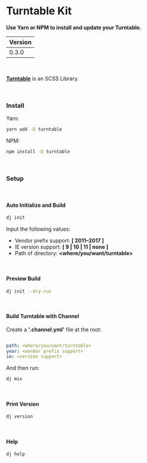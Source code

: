 # Turntable Kit
**Use Yarn or NPM to install and update your Turntable.**

| Version |
|---------|
| 0.3.0  |

<br>

[**Turntable**](https://github.com/dmbdesignpdx/turntable) is an SCSS Library.

<br>

### Install

Yarn:

```bash
yarn add -D turntable
```

NPM:

```bash
npm install -D turntable
```

<br>

### Setup

<br>

#### Auto Initialize and Build

```bash
dj init
```

Input the following values:
- Vendor prefix support: **[ 2011&ndash;2017 ]**
- IE version support: **[ 9 | 10 | 11 | none ]**
- Path of directory: **&lt;where/you/want/turntable&gt;**

<br>

#### Preview Build

```bash
dj init --dry-run
```

<br>

#### Build Turntable with Channel

Create a **'.channel.yml'** file at the root:

```yaml

path: <where/you/want/turntable>
year: <vendor prefix support>
ie: <version support>

```
And then run:

```bash
dj mix
```

<br>

#### Print Version

```bash
dj version
```

<br>

#### Help

```bash
dj help
```
